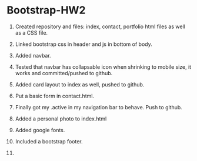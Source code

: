 # Bootstrap-HW2

1. Created repository and files: index, contact, portfolio html files as well as a CSS file.

2. Linked bootstrap css in header and js in bottom of body.

3. Added navbar.

4. Tested that navbar has collapsable icon when shrinking to mobile size, it works and committed/pushed to github. 

5. Added card layout to index as well, pushed to github. 

6. Put a basic form in contact.html.

7. Finally got my .active in my navigation bar to behave. Push to github.

8. Added a personal photo to index.html

9. Added google fonts.

10. Included a bootstrap footer.

11. 





